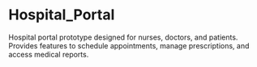 # Hospital_Portal
Hospital portal prototype designed for nurses, doctors, and patients. Provides features to schedule appointments, manage prescriptions, and access medical reports.
